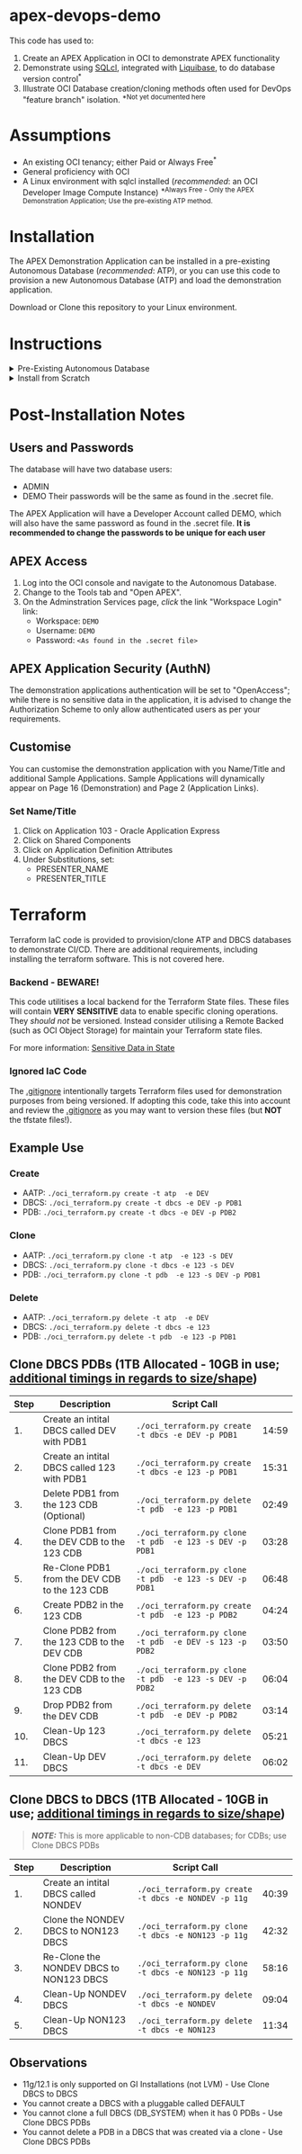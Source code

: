 # apex-devops-demo
This code has used to:
1. Create an APEX Application in OCI to demonstrate APEX functionality
2. Demonstrate using [SQLcl](https://www.oracle.com/uk/database/technologies/appdev/sqlcl.html), integrated with [Liquibase](https://www.liquibase.org/), to do database version control<sup>*</sup>
3. Illustrate OCI Database creation/cloning methods often used for DevOps "feature branch" isolation.
<sup>*Not yet documented here</sup>

# Assumptions
* An existing OCI tenancy; either Paid or Always Free<sup>*</sup>
* General proficiency with OCI
* A Linux environment with sqlcl installed (_recommended_: an OCI Developer Image Compute Instance)
<sup>*Always Free - Only the APEX Demonstration Application; Use the pre-existing ATP method.</sup>

# Installation
The APEX Demonstration Application can be installed in a pre-existing Autonomous Database (_recommended_: ATP), or you can use this code to provision a new Autonomous Database (ATP) and load the demonstration application.

Download or Clone this repository to your Linux environment.

# Instructions
<details>
<summary>Pre-Existing Autonomous Database</summary>

## Ensure SQLcl is Installed
You should be able to run `sql /nolog` from the command line.  If not, install sqlcl either using your linux package manager (i.e. `dnf install sqlcl.noarch`, `yum install sqlcl.noarch`).  Alternatively, SQLcl can be downloaded from [here](https://www.oracle.com/uk/tools/downloads/sqlcl-downloads.html).

## Download the ATP Wallet
From the OCI Console, download the wallet file for the Autonomous Database and stage in the [wallet](wallet/) directory in its \<DBNAME\>_wallet.zip format

## ADMIN Password
Create a file called `.secret` with the following text (replace \<ADMIN_PASS\> with unquoted, real password):
```
password = <ADMIN_PASS>
```

## Install Demonstration Application
To install the demonstration application into your existing Autonomous Database, where \<DBNAME\> matches your wallet file and service names:
```
./sqlcl_cicd.py deploy --dbName <DBNAME>
```

## Review Post-Installation Notes
Post-Installation [Notes](#Post--Installation-Notes)
</details>


<details>
<summary>Install from Scratch</summary>

## Python Environment
On your linux machine, create an python virtual environment and install OCI
```
python3 -m venv .venv
source .venv/bin/activate
pip install --upgrade pip wheel
pip install oci python-terraform
source .venv/bin/activate
```

# API Access
You will need to generate an API Signing Key as documemented [here](https://docs.oracle.com/en-us/iaas/Content/API/Concepts/apisigningkey.htm#apisigningkey_topic_How_to_Generate_an_API_Signing_Key_Console).

The config file should be stored in your home directory's .oci directory (~/.oci/config) and the profile should be called [DEMO]; below is an example:
```
[DEMO]
user=ocid1.user.oc1.....
fingerprint=<fingerprint:...>
tenancy=ocid1.tenancy.oc1.....
compartment=ocid1.compartment.oc1.....
region=eu-frankfurt-1
key_file=~/.oci/key.pem
```

If you would like the ATP to be placed into a specific compartment, add `compartment=<compartment OCID>` into the ~/.oci/config file; If compartment is not specified, resources will be provisioned in the tenancies root compartment.

# Create the ATP
Run the [oci_atp_api.py](oci_atp_api.py) script, as follows:
`./oci_atp_api.py create -e DEV`

The above will create an Autonomous Database called DEMODEV with an ADMIN password stored in the `.secret` file, and download the wallet.

## Install Demonstration Application
To install the demonstration application into the new Autonomous Database:
```
./sqlcl_cicd.py deploy --dbName DEMODEV
```

## Review Post-Installation Notes
Post-Installation [Notes](#Post--Installation-Notes)

</details>

# Post-Installation Notes
## Users and Passwords
The database will have two database users: 
* ADMIN 
* DEMO
Their passwords will be the same as found in the .secret file.

The APEX Application will have a Developer Account called DEMO, which will also have the same password as found in the .secret file.
**It is recommended to change the passwords to be unique for each user**

## APEX Access
1. Log into the OCI console and navigate to the Autonomous Database.  
2. Change to the Tools tab and "Open APEX".
3. On the Adminstration Services page, *click* the link "Workspace Login" link:
	* Workspace: `DEMO`
	* Username:  `DEMO`
	* Password: `<As found in the .secret file>`

## APEX Application Security (AuthN)
The demonstration applications authentication will be set to "OpenAccess"; while there is no sensitive data in the application, it is advised to change the Authorization Scheme to only allow authenticated users as per your requirements.

## Customise
You can customise the demonstration application with you Name/Title and additional Sample Applications.  Sample Applications will dynamically appear on Page 16 (Demonstration) and Page 2 (Application Links).

### Set Name/Title
1. Click on Application 103 - Oracle Application Express
2. Click on Shared Components
3. Click on Application Definition Attributes
4. Under Substitutions, set:
	* PRESENTER_NAME
	* PRESENTER_TITLE


# Terraform 
Terraform IaC code is provided to provision/clone ATP and DBCS databases to demonstrate CI/CD.  There are additional requirements, including installing the terraform software.  This is not covered here. 

### Backend - BEWARE!
This code utilitises a local backend for the Terraform State files.  These files will contain **VERY SENSITIVE** data to enable specific cloning operations.  They *should not* be versioned.  Instead consider utilising a Remote Backed (such as OCI Object Storage) for maintain your Terraform state files.

For more information: [Sensitive Data in State](https://www.terraform.io/docs/language/state/sensitive-data.html)

### Ignored IaC Code
The [.gitignore](.gitignore) intentionally targets Terraform files used for demonstration purposes from being versioned.  If adopting this code, take this into account and review the [.gitignore](.gitignore) as you may want to version these files (but **NOT** the tfstate files!).


## Example Use
### Create
* AATP: `./oci_terraform.py create -t atp  -e DEV`
* DBCS: `./oci_terraform.py create -t dbcs -e DEV -p PDB1`
* PDB:  `./oci_terraform.py create -t dbcs -e DEV -p PDB2`

### Clone
* AATP: `./oci_terraform.py clone -t atp  -e 123 -s DEV`
* DBCS: `./oci_terraform.py clone -t dbcs -e 123 -s DEV`
* PDB:  `./oci_terraform.py clone -t pdb  -e 123 -s DEV -p PDB1`

### Delete
* AATP: `./oci_terraform.py delete -t atp  -e DEV`
* DBCS: `./oci_terraform.py delete -t dbcs -e 123`
* PDB:  `./oci_terraform.py delete -t pdb  -e 123 -p PDB1`


## Clone DBCS PDBs (1TB Allocated - 10GB in use; [additional timings in regards to size/shape](TIMINGS.md))
| Step | Description                                    | Script Call                                               |       |
| ---- | -----------------------------------------------| ----------------------------------------------------------| ----- |
| 1.   | Create an intital DBCS called DEV with PDB1    | `./oci_terraform.py create -t dbcs -e DEV -p PDB1`        | 14:59 |
| 2.   | Create an intital DBCS called 123 with PDB1    | `./oci_terraform.py create -t dbcs -e 123 -p PDB1`        | 15:31 |
| 3.   | Delete PDB1 from the 123 CDB (Optional)        | `./oci_terraform.py delete -t pdb  -e 123 -p PDB1`        | 02:49 |
| 4.   | Clone PDB1 from the DEV CDB to the 123 CDB     | `./oci_terraform.py clone  -t pdb  -e 123 -s DEV -p PDB1` | 03:28 |
| 5.   | Re-Clone PDB1 from the DEV CDB to the 123 CDB  | `./oci_terraform.py clone  -t pdb  -e 123 -s DEV -p PDB1` | 06:48 |
| 6.   | Create PDB2 in the 123 CDB                     | `./oci_terraform.py create -t pdb  -e 123 -p PDB2`        | 04:24 |
| 7.   | Clone PDB2 from the 123 CDB to the DEV CDB     | `./oci_terraform.py clone  -t pdb  -e DEV -s 123 -p PDB2` | 03:50 |
| 8.   | Clone PDB2 from the DEV CDB to the 123 CDB     | `./oci_terraform.py clone  -t pdb  -e 123 -s DEV -p PDB2` | 06:04 |
| 9.   | Drop PDB2 from the DEV CDB                     | `./oci_terraform.py delete -t pdb  -e DEV -p PDB2`        | 03:14 |
| 10.  | Clean-Up 123 DBCS                              | `./oci_terraform.py delete -t dbcs -e 123`                | 05:21 |
| 11.  | Clean-Up DEV DBCS                              | `./oci_terraform.py delete -t dbcs -e DEV`                | 06:02 |


## Clone DBCS to DBCS (1TB Allocated - 10GB in use; [additional timings in regards to size/shape](TIMINGS.md))
> **_NOTE:_** This is more applicable to non-CDB databases; for CDBs; use Clone DBCS PDBs

| Step | Description                                    | Script Call                                               |       |
| ---- | -----------------------------------------------| ----------------------------------------------------------| ----- |
| 1.   | Create an intital DBCS called NONDEV           | `./oci_terraform.py create -t dbcs -e NONDEV -p 11g`      | 40:39 |
| 2.   | Clone the NONDEV DBCS to NON123 DBCS           | `./oci_terraform.py clone  -t dbcs -e NON123 -p 11g`      | 42:32 |
| 3.   | Re-Clone the NONDEV DBCS to NON123 DBCS        | `./oci_terraform.py clone  -t dbcs -e NON123 -p 11g`      | 58:16 |
| 4.   | Clean-Up NONDEV DBCS                           | `./oci_terraform.py delete -t dbcs -e NONDEV`             | 09:04 |
| 5.   | Clean-Up NON123 DBCS                           | `./oci_terraform.py delete -t dbcs -e NON123`             | 11:34 |


## Observations
* 11g/12.1 is only supported on GI Installations (not LVM) - Use Clone DBCS to DBCS
* You cannot create a DBCS with a pluggable called DEFAULT
* You cannot clone a full DBCS (DB_SYSTEM) when it has 0 PDBs - Use Clone DBCS PDBs
* You cannot delete a PDB in a DBCS that was created via a clone - Use Clone DBCS PDBs
